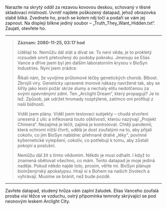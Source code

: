 Narazíte na skrytý oddíl za rezavou kovovou deskou, schovaný v těsné skladovací místnosti. Uvnitř najdete poškozený datapad, jehož obrazovka slabě bliká. Zvednete ho, prach se kolem něj točí a podaří se vám jej zapnout. Na displeji blikne jediný soubor – „Truth_They_Want_Hidden.txt“. Zaujatí, otevřete ho.

---

> **Záznam: 2080-11-25, 03:17 hod**
>
> Udělají to. Nemůžu dál stát a dívat se. To není věda; je to prokletý rozsudek smrti přetvořený do podoby pokroku. Jmenuju se Elias Vance a dříve jsem byl jen dalším laboratorním krysou v BioSyn Industries. Nyní jsem zrádce.
>
> Říkali nám, že vyvíjíme průlomové léčby genetických chorob. Blbost. Zbrojili viry. Geneticky upravené morové nákazy navržené tak, aby se šířily jako lesní požár skrze slumy a nechaly elitu nedotčenou za svými opevněnými zdmi. Ten „Arclight Dream“, který propagují? Je to lež. Způsob, jak udržet hromady rozptýlené, zatímco oni profitují z naší bídnosti.
>
> Viděl jsem plány. Viděl jsem testovací subjekty – chudá stvoření unesená z ulic a infikovaná touto ošklivostí, kterou nazývají „Projekt Chimera“. Nezajímá je léčit; zajímá je kontrolovat. Chtějí pandemii, která ochromí nižší čtvrti, udělá je dost zoufalými na to, aby přijali cokoliv, co jim BioSyn nabídne: přehnaně drahé „léky“, povinné kybernetické vylepšení, cokoliv, co potřebují k tomu, aby zůstali pokojní a poslušní.
>
> Nemůžu dál žít s tímto vědomím. Někdo je musí odhalit. I když to znamená obětovat všechno, co mám. Tento datapad je moje jediná naděje. Pokud někdo najde toto, prosím, věřte mi. BioSyn plánuje bioinženýrský apokalypsu. Hrají si s Bohem na našich životech a vyhrávají. Musíme se bránit, než bude pozdě.

---

Zavřete datapad, studený hrůza vám zaplní žaludek. Elias Vanceho zoufalá prosba visí těžce ve vzduchu, ostrý připomínka temnoty skrývající se pod neonovým leskem Arclight City.
